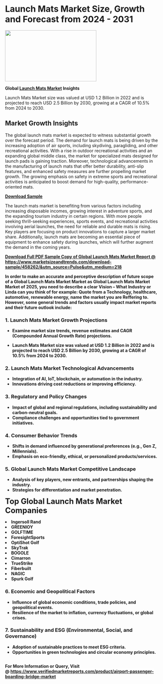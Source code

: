 <H1>Launch Mats Market Size, Growth and Forecast from 2024 - 2031</H1><img class="aligncenter size-medium wp-image-584254" src="https://thirdeyenews.in/wp-content/uploads/2024/09/Global-Market-Research-300x168.jpeg" alt="" width="300" height="168" /><p><strong>Global&nbsp;<a href="https://www.marketsizeandtrends.com/download-sample/458262/&amp;utm_source=Pulse&amp;utm_medium=218">Launch Mats Market</a> Insights</strong></p><p>Launch Mats Market size was valued at USD 1.2 Billion in 2022 and is projected to reach USD 2.5 Billion by 2030, growing at a CAGR of 10.5% from 2024 to 2030.</p><p><h2>Market Growth Insights</h2> <p>The global launch mats market is expected to witness substantial growth over the forecast period. The demand for launch mats is being driven by the increasing adoption of air sports, including skydiving, paragliding, and other recreational activities. With a rise in outdoor recreational activities and an expanding global middle class, the market for specialized mats designed for launch pads is gaining traction. Moreover, technological advancements in the manufacturing of launch mats that offer better durability, anti-slip features, and enhanced safety measures are further propelling market growth. The growing emphasis on safety in extreme sports and recreational activities is anticipated to boost demand for high-quality, performance-oriented mats.</p> <p><strong><a href="#">Download Sample</a></strong></p> <p>The launch mats market is benefiting from various factors including increasing disposable incomes, growing interest in adventure sports, and the expanding tourism industry in certain regions. With more people seeking thrill-seeking experiences, sports events, and recreational activities involving aerial launches, the need for reliable and durable mats is rising. Key players are focusing on product innovations to capture a larger market share. Additionally, launch mats are becoming an essential piece of equipment to enhance safety during launches, which will further augment the demand in the coming years.</p> <p><strong><a href="#"></p><p><span class=""><strong>Download Full PDF Sample Copy of Global Launch Mats Market Report</strong> @ <a href="https://www.marketsizeandtrends.com/download-sample/458262/&amp;utm_source=Pulse&amp;utm_medium=218" target="_blank">https://www.marketsizeandtrends.com/download-sample/458262/&amp;utm_source=Pulse&amp;utm_medium=218</a></span></p><p>In order to make an accurate and perceptive description of future scope of a Global&nbsp;Launch Mats Market Market as Global&nbsp;Launch Mats Market Market of 2025, you need to describe a clear Vision &ndash; What Industry or Linda can you think of for example: Quote from a Technology, healthcare, automotive, renewable energy, name the market you are Reffering to. However, some general trends and factors usually impact market reports and their future outlook include:</p><h3>1.&nbsp;<strong>Launch Mats Market Growth Projections</strong></h3><ul><li>Examine market size trends, revenue estimates and CAGR (Compounded Annual Growth Rate) projections.</li><li><p>Launch Mats Market size was valued at USD 1.2 Billion in 2022 and is projected to reach USD 2.5 Billion by 2030, growing at a CAGR of 10.5% from 2024 to 2030.</p></li></ul><h3>2.&nbsp;<strong>Launch Mats Market Technological Advancements</strong></h3><ul><li>Integration of AI, IoT, blockchain, or automation in the industry.</li><li>Innovations driving cost reductions or improving efficiency.</li></ul><h3>3.&nbsp;<strong>Regulatory and Policy Changes</strong></h3><ul><li>Impact of global and regional regulations, including sustainability and carbon-neutral goals.</li><li>Compliance challenges and opportunities tied to government initiatives.</li></ul><h3>4.&nbsp;<strong>Consumer Behavior Trends</strong></h3><ul><li>Shifts in demand influenced by generational preferences (e.g., Gen Z, Millennials).</li><li>Emphasis on eco-friendly, ethical, or personalized products/services.</li></ul><h3>5.&nbsp;<strong>Global Launch Mats Market Competitive Landscape</strong></h3><ul><li>Analysis of key players, new entrants, and partnerships shaping the industry.</li><li>Strategies for differentiation and market penetration.</li></ul><p data-pm-slice="1 1 []"><span style="color: inherit; font-family: inherit; font-size: 25px;">Top Global Launch Mats Market Companies</span></p><div class="" data-test-id=""><p><li>Ingersoll Rand</li><li> GREENIOY</li><li> GOLFTIME</li><li> ForesightSports</li><li> OptiShot Golf</li><li> SkyTrak</li><li> BOGOLE</li><li> Cimarron</li><li> TrueStrike</li><li> Fiberbuilt</li><li> NAGIC</li><li> Spurk Golf</li></p></div><h3>6.&nbsp;<strong>Economic and Geopolitical Factors</strong></h3><ul><li>Influence of global economic conditions, trade policies, and geopolitical events.</li><li>Resilience of the market to inflation, currency fluctuations, or global crises.</li></ul><h3>7.&nbsp;<strong>Sustainability and ESG (Environmental, Social, and Governance)</strong></h3><ul><li>Adoption of sustainable practices to meet ESG criteria.</li><li>Opportunities in green technologies and circular economy principles.</li></ul><h2><strong style="font-size: 14px;">For More Information or Query, Visit @&nbsp;</strong><a style="background-color: #ffffff; font-size: 14px;" href="https://www.marketsizeandtrends.com/report/launch-mats-market/" target="_blank">https://www.verifiedmarketreports.com/product/airport-passenger-boarding-bridge-market</a></h2>
